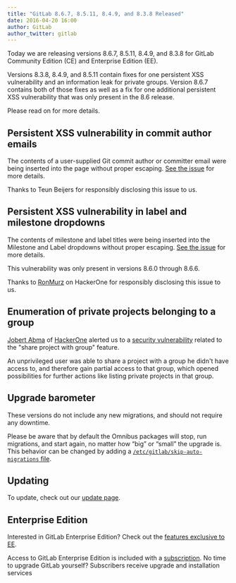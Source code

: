 ```yaml
---
title: "GitLab 8.6.7, 8.5.11, 8.4.9, and 8.3.8 Released"
date: 2016-04-20 16:00
author: GitLab
author_twitter: gitlab
---
```


Today we are releasing versions 8.6.7, 8.5.11, 8.4.9, and 8.3.8 for GitLab
Community Edition (CE) and Enterprise Edition (EE).

Versions 8.3.8, 8.4.9, and 8.5.11 contain fixes for one persistent XSS
vulnerability and an information leak for private groups. Version 8.6.7 contains
both of those fixes as well as a fix for one additional persistent XSS
vulnerability that was only present in the 8.6 release.

Please read on for more details.

<!-- more -->

## Persistent XSS vulnerability in commit author emails

The contents of a user-supplied Git commit author or committer email were being
inserted into the page without proper escaping. [See the
issue](https://gitlab.com/gitlab-org/gitlab-ce/issues/15126) for more details.

Thanks to Teun Beijers for responsibly disclosing this issue to us.

## Persistent XSS vulnerability in label and milestone dropdowns

The contents of milestone and label titles were being inserted into the
Milestone and Label dropdowns without proper escaping. [See the
issue](https://gitlab.com/gitlab-org/gitlab-ce/issues/15389) for more details.

This vulnerability was only present in versions 8.6.0 through 8.6.6.

Thanks to [RonMurz](https://hackerone.com/ronmurz) on HackerOne for responsibly
disclosing this issue to us.

## Enumeration of private projects belonging to a group

[Jobert Abma](https://twitter.com/jobertabma) of [HackerOne](https://hackerone.com/jobert)
alerted us to a [security vulnerability] related to the "share project with
group" feature.

An unprivileged user was able to share a project with a group he didn't have
access to, and therefore gain partial access to that group, which opened
possibilities for further actions like listing private projects in that group.

[security vulnerability]: https://gitlab.com/gitlab-org/gitlab-ce/issues/15330

## Upgrade barometer

These versions do not include any new migrations, and should not require any
downtime.

Please be aware that by default the Omnibus packages will stop, run migrations,
and start again, no matter how “big” or “small” the upgrade is. This behavior
can be changed by adding a [`/etc/gitlab/skip-auto-migrations`
file](http://doc.gitlab.com/omnibus/update/README.html).

## Updating

To update, check out our [update page](https://about.gitlab.com/update).

## Enterprise Edition

Interested in GitLab Enterprise Edition? Check out the [features exclusive to
EE](https://about.gitlab.com/features/#enterprise).

Access to GitLab Enterprise Edition is included with a [subscription](https://about.gitlab.com/pricing/).
No time to upgrade GitLab yourself? Subscribers receive upgrade and installation
services
